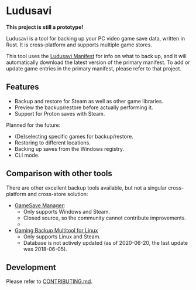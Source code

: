 # Ludusavi
**This project is still a prototype!**

Ludusavi is a tool for backing up your PC video game save data, written in Rust.
It is cross-platform and supports multiple game stores.

This tool uses the [Ludusavi Manifest](https://github.com/mtkennerly/ludusavi-manifest)
for info on what to back up, and it will automatically download the latest version of
the primary manifest. To add or update game entries in the primary manifest, please refer
to that project.

## Features
* Backup and restore for Steam as well as other game libraries.
* Preview the backup/restore before actually performing it.
* Support for Proton saves with Steam.

Planned for the future:

* (De)selecting specific games for backup/restore.
* Restoring to different locations.
* Backing up saves from the Windows registry.
* CLI mode.

## Comparison with other tools
There are other excellent backup tools available, but not a singular
cross-platform and cross-store solution:

* [GameSave Manager](https://www.gamesave-manager.com):
  * Only supports Windows and Steam.
  * Closed source, so the community cannot contribute improvements.
  *
* [Gaming Backup Multitool for Linux](https://supremesonicbrazil.gitlab.io/gbml-web)
  * Only supports Linux and Steam.
  * Database is not actively updated (as of 2020-06-20, the last update was 2018-06-05).

## Development
Please refer to [CONTRIBUTING.md](./CONTRIBUTING.md).
